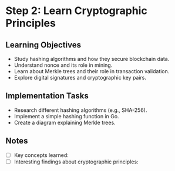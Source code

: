 # Step 2: Learn Cryptographic Principles

## Learning Objectives
- Study hashing algorithms and how they secure blockchain data.
- Understand nonce and its role in mining.
- Learn about Merkle trees and their role in transaction validation.
- Explore digital signatures and cryptographic key pairs.

## Implementation Tasks
- Research different hashing algorithms (e.g., SHA-256).
- Implement a simple hashing function in Go.
- Create a diagram explaining Merkle trees.

## Notes
- [ ] Key concepts learned:
- [ ] Interesting findings about cryptographic principles:
